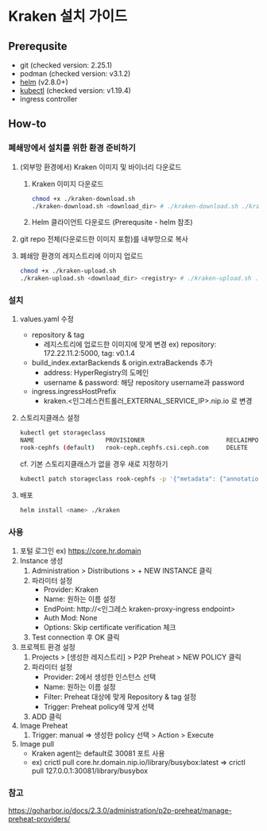 # Kraken 설치 가이드

## Prerequsite

- git (checked version: 2.25.1)
- podman (checked version: v3.1.2)
- [helm](https://helm.sh/docs/intro/install/) (v2.8.0+)
- [kubectl](https://kubernetes.io/ko/docs/tasks/tools/install-kubectl-linux/) (checked version: v1.19.4)
- ingress controller

## How-to

### 폐쇄망에서 설치를 위한 환경 준비하기

1. (외부망 환경에서) Kraken 이미지 및 바이너리 다운로드

   1. Kraken 이미지 다운로드
      ```bash
      chmod +x ./kraken-download.sh
      ./kraken-download.sh <download_dir> # ./kraken-download.sh ./kraken-downloads
      ```
   2. Helm 클라이언트 다운로드 (Prerequsite - helm 참조)

2. git repo 전체(다운로드한 이미지 포함)를 내부망으로 복사

3. 폐쇄망 환경의 레지스트리에 이미지 업로드
   ```bash
   chmod +x ./kraken-upload.sh
   ./kraken-upload.sh <download_dir> <registry> # ./kraken-upload.sh ./kraken-downloads 172.22.11.2:5000
   ```

### 설치

1. values.yaml 수정

   - repository & tag
     - 레지스트리에 업로드한 이미지에 맞게 변경 ex) repository: 172.22.11.2:5000, tag: v0.1.4
   - build_index.extarBackends & origin.extraBackends 추가
     - address: HyperRegistry의 도메인
     - username & password: 해당 repository username과 password
   - ingress.ingressHostPrefix
     - kraken.<인그레스컨트롤러\_EXTERNAL_SERVICE_IP>.nip.io 로 변경

2. 스토리지클래스 설정

   ```bash
   kubectl get storageclass
   NAME                    PROVISIONER                       RECLAIMPOLICY      VOLUMEBINDINGMODE   ALLOWVOLUMEEXPANSION   AGE              AGE
   rook-cephfs (default)   rook-ceph.cephfs.csi.ceph.com     DELETE             Immediate           true                   1d
   ```

   cf. 기본 스토리지클래스가 없을 경우 새로 지정하기

   ```bash
   kubectl patch storageclass rook-cephfs -p '{"metadata": {"annotations":{"storageclass.kubernetes.io/is-default-class":"true"}}}'
   ```

3. 배포
   ```bash
   helm install <name> ./kraken
   ```

### 사용

1. 포털 로그인 ex) https://core.hr.domain
2. Instance 생성
   1. Administration > Distributions > + NEW INSTANCE 클릭
   2. 파라미터 설정
      - Provider: Kraken
      - Name: 원하는 이름 설정
      - EndPoint: http://<인그레스 kraken-proxy-ingress endpoint>
      - Auth Mod: None
      - Options: Skip certificate verification 체크
   3. Test connection 후 OK 클릭
3. 프로젝트 환경 설정
   1. Projects > [생성한 레지스트리] > P2P Preheat > NEW POLICY 클릭
   2. 파라미터 설정
      - Provider: 2에서 생성한 인스턴스 선택
      - Name: 원하는 이름 설정
      - Filter: Preheat 대상에 맞게 Repository & tag 설정
      - Trigger: Preheat policy에 맞게 선택
   3. ADD 클릭
4. Image Preheat
   1. Trigger: manual => 생성한 policy 선택 > Action > Execute
5. Image pull
   - Kraken agent는 default로 30081 포트 사용
   - ex) crictl pull core.hr.domain.nip.io/library/busybox:latest => crictl pull 127.0.0.1:30081/library/busybox

### 참고

https://goharbor.io/docs/2.3.0/administration/p2p-preheat/manage-preheat-providers/
